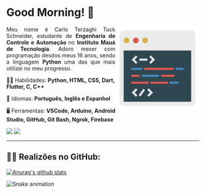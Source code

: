 <h1> Good Morning! 👋 </h1>

<a href="https://www.flaticon.com/free-icon/coding_1802977">
         <img src="https://raw.githubusercontent.com/carloterzaghi/carloterzaghi/main/aba.png" min-width="360px" max-width="360px" width="220px"           align="right" alt="Tela">
</a>

<p align="justify"> 
  Meu nome é Carlo Terzaghi Tuck Schneider, estudante de <strong> Engenharia de Controle e Automação </strong> no <strong> Instituto Mauá de Tecnologia</strong>. Adoro mexer com programação desdos meus 16 anos, sendo a linguagem <strong> Python </strong> uma das que mais utilizei no meu progresso.
</p>

<p align="left">
 👨‍💻 Habilidades: <strong> Python, HTML, CSS, Dart, Flutter, C, C++ </strong>
</p>

<p align="left">
 💬 Idiomas: <strong> Português, Inglês e Espanhol </strong>
</p>

<p align="left">
 🖥️ Ferramentas: <strong>VSCode, Arduino, Android Studio, GitHub, Git Bash, Ngrok, Firebase</strong>
</p>

<p align="left">
  <a href="mailto:carlotts16@gmail.com" alt="Gmail">
  <img src="https://img.shields.io/badge/Gmail-D14836?style=for-the-badge&logo=gmail&logoColor=white"/></a>
  
  <a href="https://www.linkedin.com/in/carlotts/" alt="Linkedin">
  <img src="https://img.shields.io/badge/-Linkedin-0e76a8?style=for-the-badge&logo=Linkedin&logoColor=white&link=https://www.linkedin.com/in/carlotts" /></a>
</p> 
<hr>
<h2> 🐱‍💻 Realizões no GitHub: <br> </h2>
  <a href="https://github.com/anuraghazra/github-readme-stats"><img align="center" src="https://github-readme-stats.vercel.app/api?username=carloterzaghi&show_icons=true&include_all_commits=true&theme=tokyonight&hide_border=true" alt="Anurag's github stats" /></a>

         
  ![Snake animation](https://github.com/carloterzaghi/carloterzaghi/blob/output/github-contribution-grid-snake.svg)
